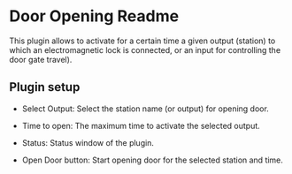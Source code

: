 Door Opening Readme
====

This plugin allows to activate for a certain time a given output (station) to which an electromagnetic lock is connected, or an input for controlling the door gate travel). 

Plugin setup
-----------
* Select Output:
  Select the station name (or output) for opening door.  

* Time to open:
  The maximum time to activate the selected output.

* Status:
  Status window of the plugin.

* Open Door button:
  Start opening door for the selected station and time.

